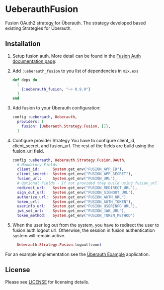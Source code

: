 # UeberauthFusion

Fusion OAuth2 strategy for Überauth.
The strategy developed based existing Strategies for Überauth.

## Installation

1. Setup fusion auth. More detail can be found in the [Fusion Auth documentation page][1]: 

1. Add `:ueberauth_fusion` to you list of dependencies in `mix.exs`
    ```elixir
    def deps do
      [
        {:ueberauth_fusion, "~> 0.9.0"}
      ]
    end
    ```

1. Add fusion to your Überauth configuration: 
    ```elixir
    config :ueberauth, Ueberauth,
      providers: [
        fusion: {Ueberauth.Strategy.Fusion, []},
      ]
    ```

1. Configure provider Strategy
    You have to configure client_id, client_secret, and fusion_url. The rest of the fields are build using the fusion_url field.
    ```elixir
    config :ueberauth, Ueberauth.Strategy.Fusion.OAuth,
      # Mandatory Fields
      client_id:      System.get_env("FUSION_APP_ID"),
      client_secret:  System.get_env("FUSION_APP_SECRET"),
      fusion_url:     System.get_env("FUSION_URL"),
      # Optional Fields - If not provided they build using fusion_url
      redirect_url:   System.get_env("FUSION_REDIRECT_URL"),
      sign_out_url:   System.get_env("FUSION_SIGNOUT_URL"),
      authorize_url:  System.get_env("FUSION_AUTH_URL")
      token_url:      System.get_env("FUSION_AUTH_TOKEN"),
      userinfo_url:   System.get_env("FUSION_USERINFO_URL"),
      jwk_set_url:    System.get_env("FUSION_JWK_URL"),
      token_method:   System.get_env("FUSION_TOKEN_METHOD")
    ```
1. When the user log out from the system, you have to redirect the user to fusion auth logout url. Otherwise, the session in fusion authentication system will remain active.
    ```elixir
      Ueberauth.Strategy.Fusion.logout(conn)
    ```

For an example implementation see the [Überauth Example][3] application.

## License

Please see [LICENSE][2] for licensing details.



[1]: https://fusionauth.io/docs/
[2]: https://github.com/elappas/ueberauth_fusion/blob/master/LICENSE
[3]: https://github.com/ueberauth/ueberauth_example

